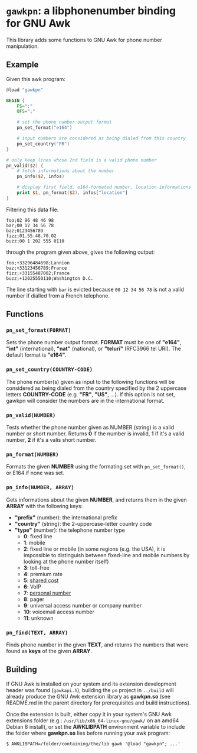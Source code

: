 # `gawkpn`: a libphonenumber binding for GNU Awk

This library adds some functions to GNU Awk for phone number manipulation.

## Example

Given this awk program:

```awk
@load "gawkpn"

BEGIN {
	FS=";"
	OFS=";"

	# set the phone number output format
	pn_set_format("e164")

	# input numbers are considered as being dialed from this country
	pn_set_country("FR")
}

# only keep lines whose 2nd field is a valid phone number
pn_valid($2) {
	# fetch informations about the number
	pn_info($2, infos)

	# display first field, e164-formated number, location informations
	print $1, pn_format($2), infos["location"]
}
```

Filtering this data file:

```
foo;02 96 48 46 98
bar;00 12 34 56 78
baz;0123456789
fizz;01.55.48.70.02
buzz;00 1 202 555 0110
```

through the program given above, gives the following output:

```
foo;+33296484698;Lannion
baz;+33123456789;France
fizz;+33155487002;France
buzz;+12025550110;Washington D.C.
```

The line starting with `bar` is evicted because `00 12 34 56 78` is not a valid
number if dialled from a French telephone.

## Functions

### `pn_set_format(FORMAT)`

Sets the phone number output format. **FORMAT** must be one of **"e164"**,
**"int"** (international), **"nat"** (national), or **"teluri"** (RFC3966 tel
URI). The default format is **"e164"**.

### `pn_set_country(COUNTRY-CODE)`

The phone number(s) given as input to the following functions will be
considered as being dialed from the country specified by the 2 uppercase
letters **COUNTRY-CODE** (e.g.  **"FR"**, **"US"**, ...). If this option is not
set, gawkpn will consider the numbers are in the international format.

### `pn_valid(NUMBER)`

Tests whether the phone number given as NUMBER (string) is a valid number or
short number. Returns **0** if the number is invalid, **1** if it's a valid
number, **2** if it's a valis short number. 

### `pn_format(NUMBER)`

Formats the given **NUMBER** using the formating set with `pn_set_format()`, or
E164 if none was set.

### `pn_info(NUMBER, ARRAY)`

Gets informations about the given **NUMBER**, and returns them in the given
**ARRAY** with the following keys:

- **"prefix"** (number): the international prefix
- **"country"** (string): the 2-uppercase-letter country code
- **"type"** (number): the telephone number type
	- **0**: fixed line
	- **1**: mobile
	- **2**: fixed line or mobile (in some regions (e.g. the USA), it is
	  impossible to distinguish between fixed-line and mobile numbers by
	  looking at the phone number itself)
	- **3**: toll-free
	- **4**: premium rate
	- **5**: [shared cost](http://en.wikipedia.org/wiki/Shared_Cost_Service)
	- **6**: VoIP
	- **7**: [personal number](http://en.wikipedia.org/wiki/Personal_Numbers)
	- **8**: pager
	- **9**: universal access number or company number
	- **10**: voicemail access number
	- **11**: unknown

### `pn_find(TEXT, ARRAY)`

Finds phone number in the given **TEXT**, and returns the numbers that were
found as **keys** of the given **ARRAY**.

## Building

If GNU Awk is installed on your system and its extension development header was
found (`gawkapi.h`), building the `pn` project in `../build` will already
produce the GNU Awk extension library as **gawkpn.so** (see README.md in the
parent directory for prerequisites and build instructions).

Once the extension is built, either copy it in your system's GNU Awk extensions
folder (e.g.: `/usr/lib/x86_64-linux-gnu/gawk/` on an amd64 Debian 8 install),
or set the **AWKLIBPATH** environment variable to include the folder where
**gawkpn.so** lies before running your awk program:

```
$ AWKLIBPATH=/folder/containing/the/lib gawk '@load "gawkpn"; ...'
```
